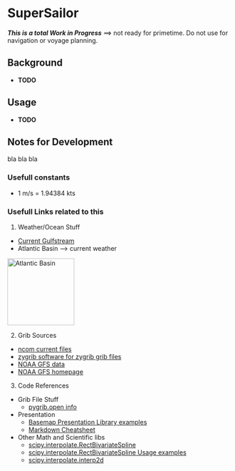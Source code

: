 # SuperSailor
  **_This is a total Work in Progress_** ==> not ready for primetime.  Do not use for navigation or voyage planning.
## Background
  * **TODO**
## Usage
  * **TODO**
## Notes for Development
  bla bla bla
### Usefull constants
   * 1 m/s = 1.94384 kts

### Usefull Links related to this

1. Weather/Ocean Stuff
  * [Current Gulfstream](http://www.opc.ncep.noaa.gov/Loops/ocean_guidance.php?model=Global_RTOFS&area=GS&plot=currents&day=1&loop=1)
  * Atlantic Basin --> current weather
  
<img src="http://www.opc.ncep.noaa.gov/A_sfc_full_ocean_color.png" alt="Atlantic Basin" width="150"></img>

2. Grib Sources
  * [ncom current files](http://ftp.ocean.weather.gov/grids/operational/NCOM/regional/GRIB2/)
  * [zygrib software for zygrib grib files](http://www.zygrib.org/)
  * [NOAA GFS data](http://www.nco.ncep.noaa.gov/pmb/products/gfs/#GFS)
  * [NOAA GFS homepage](https://www.ncdc.noaa.gov/data-access/model-data/model-datasets/global-forcast-system-gfs)
3. Code References
  * Grib File Stuff
    * [pygrib.open info](https://jswhit.github.io/pygrib/docs/pygrib.open-class.html)
  * Presentation
    * [Basemap Presentation Library examples](https://matplotlib.org/basemap/users/examples.html)
    * [Markdown Cheatsheet](https://github.com/adam-p/markdown-here/wiki/Markdown-Cheatsheet)
  * Other Math and Scientific libs
    * [scipy.interpolate.RectBivariateSpline](https://docs.scipy.org/doc/scipy-0.14.0/reference/generated/scipy.interpolate.RectBivariateSpline.html)
    * [scipy.interpolate.RectBivariateSpline Usage examples](https://www.programcreek.com/python/example/106324/scipy.interpolate.RectBivariateSpline)
    * [scipy.interpolate.interp2d](https://docs.scipy.org/doc/scipy-0.14.0/reference/generated/scipy.interpolate.interp2d.html)
